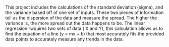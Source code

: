 This project includes the calculations of the standard deviation (sigma), and the variance based off of one set of inputs. These two pieces of information tell us the dispersion of the data and measure the spread. The higher the variance is, the more spread out the data happens to be. The linear regression rwquires two sets of data ( X and Y), this calculation allows us to find the equation of a line (y = mx + b) that most accurately fits the provided data points to accurately measure any trends in the data.
